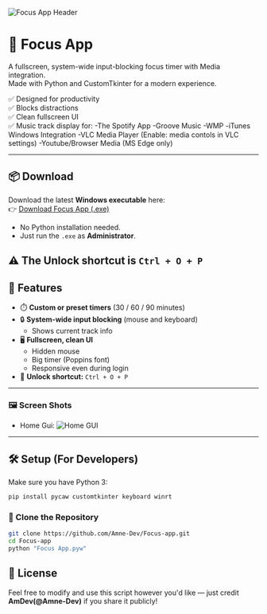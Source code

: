 ![Focus App Header](https://github.com/user-attachments/assets/c380500e-3ff3-4d86-9429-e98cdbcc4f8d)

# 🎯 Focus App 

A fullscreen, system-wide input-blocking focus timer with Media integration.  
Made with Python and CustomTkinter for a modern experience.  

✅ Designed for productivity  
✅ Blocks distractions  
✅ Clean fullscreen UI  
✅ Music track display for:
        -The Spotify App
        -Groove Music
        -WMP
        -iTunes Windows Integration
        -VLC Media Player (Enable: media contols in VLC settings)
        -Youtube/Browser Media (MS Edge only)


---

## 📦 Download

Download the latest **Windows executable** here:  
👉 [Download Focus App (.exe)](https://github.com/Amne-Dev/Focus-app/releases/latest/download/Focus.App.exe)

- No Python installation needed.
- Just run the `.exe` as **Administrator**.

⚠ The Unlock shortcut is `Ctrl + O + P`
---

## 🔧 Features

- ⏱️ **Custom or preset timers** (30 / 60 / 90 minutes)
- 🔒 **System-wide input blocking** (mouse and keyboard)
  - Shows current track info
- 🖥️ **Fullscreen, clean UI**
  - Hidden mouse
  - Big timer (Poppins font)
  - Responsive even during login
- 🔐 **Unlock shortcut:** `Ctrl + O + P`

---
### 🖼 Screen Shots
- Home Gui:
![Home GUI](https://github.com/user-attachments/assets/83f74915-be44-47c3-9cc1-7f7d42d9fd05)
---
## 🛠️ Setup (For Developers)
Make sure you have Python 3:
```bash
pip install pycaw customtkinter keyboard winrt
```
### 🔁 Clone the Repository

```bash
git clone https://github.com/Amne-Dev/Focus-app.git
cd Focus-app
python "Focus App.pyw"
```

## 📄 License 
Feel free to modify and use this script however you'd like — just credit **AmDev(@Amne-Dev)** if you share it publicly!

